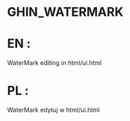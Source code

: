 # GHIN_WATERMARK 
# EN : 
WaterMark editing in html/ui.html

# PL :
WaterMark edytuj w html/ui.html
